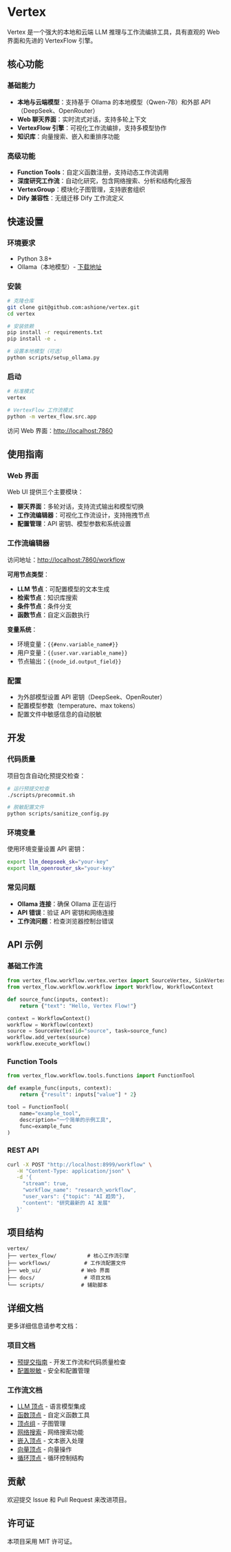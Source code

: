 # Vertex

Vertex 是一个强大的本地和云端 LLM 推理与工作流编排工具，具有直观的 Web 界面和先进的 VertexFlow 引擎。

## 核心功能

### 基础能力
- **本地与云端模型**：支持基于 Ollama 的本地模型（Qwen-7B）和外部 API（DeepSeek、OpenRouter）
- **Web 聊天界面**：实时流式对话，支持多轮上下文
- **VertexFlow 引擎**：可视化工作流编排，支持多模型协作
- **知识库**：向量搜索、嵌入和重排序功能

### 高级功能
- **Function Tools**：自定义函数注册，支持动态工作流调用
- **深度研究工作流**：自动化研究，包含网络搜索、分析和结构化报告
- **VertexGroup**：模块化子图管理，支持嵌套组织
- **Dify 兼容性**：无缝迁移 Dify 工作流定义

## 快速设置

### 环境要求
- Python 3.8+
- Ollama（本地模型）- [下载地址](https://ollama.com/download)

### 安装
```bash
# 克隆仓库
git clone git@github.com:ashione/vertex.git
cd vertex

# 安装依赖
pip install -r requirements.txt
pip install -e .

# 设置本地模型（可选）
python scripts/setup_ollama.py
```

### 启动
```bash
# 标准模式
vertex

# VertexFlow 工作流模式
python -m vertex_flow.src.app
```

访问 Web 界面：[http://localhost:7860](http://localhost:7860)

## 使用指南

### Web 界面
Web UI 提供三个主要模块：
- **聊天界面**：多轮对话，支持流式输出和模型切换
- **工作流编辑器**：可视化工作流设计，支持拖拽节点
- **配置管理**：API 密钥、模型参数和系统设置

### 工作流编辑器
访问地址：[http://localhost:7860/workflow](http://localhost:7860/workflow)

**可用节点类型**：
- **LLM 节点**：可配置模型的文本生成
- **检索节点**：知识库搜索
- **条件节点**：条件分支
- **函数节点**：自定义函数执行

**变量系统**：
- 环境变量：`{{#env.variable_name#}}`
- 用户变量：`{{user.var.variable_name}}`
- 节点输出：`{{node_id.output_field}}`

### 配置
- 为外部模型设置 API 密钥（DeepSeek、OpenRouter）
- 配置模型参数（temperature、max tokens）
- 配置文件中敏感信息的自动脱敏

## 开发

### 代码质量
项目包含自动化预提交检查：
```bash
# 运行预提交检查
./scripts/precommit.sh

# 脱敏配置文件
python scripts/sanitize_config.py
```

### 环境变量
使用环境变量设置 API 密钥：
```bash
export llm_deepseek_sk="your-key"
export llm_openrouter_sk="your-key"
```

### 常见问题
- **Ollama 连接**：确保 Ollama 正在运行
- **API 错误**：验证 API 密钥和网络连接
- **工作流问题**：检查浏览器控制台错误

## API 示例

### 基础工作流
```python
from vertex_flow.workflow.vertex.vertex import SourceVertex, SinkVertex
from vertex_flow.workflow.workflow import Workflow, WorkflowContext

def source_func(inputs, context):
    return {"text": "Hello, Vertex Flow!"}

context = WorkflowContext()
workflow = Workflow(context)
source = SourceVertex(id="source", task=source_func)
workflow.add_vertex(source)
workflow.execute_workflow()
```

### Function Tools
```python
from vertex_flow.workflow.tools.functions import FunctionTool

def example_func(inputs, context):
    return {"result": inputs["value"] * 2}

tool = FunctionTool(
    name="example_tool",
    description="一个简单的示例工具",
    func=example_func
)
```

### REST API
```bash
curl -X POST "http://localhost:8999/workflow" \
   -H "Content-Type: application/json" \
   -d '{
     "stream": true,
     "workflow_name": "research_workflow",
     "user_vars": {"topic": "AI 趋势"},
     "content": "研究最新的 AI 发展"
   }'
```

## 项目结构

```
vertex/
├── vertex_flow/          # 核心工作流引擎
├── workflows/           # 工作流配置文件
├── web_ui/             # Web 界面
├── docs/                # 项目文档
└── scripts/            # 辅助脚本
```

## 详细文档

更多详细信息请参考文档：

### 项目文档
- [预提交指南](docs/PRECOMMIT_README.md) - 开发工作流和代码质量检查
- [配置脱敏](docs/SANITIZATION_README.md) - 安全和配置管理

### 工作流文档
- [LLM 顶点](vertex_flow/docs/llm_vertex.md) - 语言模型集成
- [函数顶点](vertex_flow/docs/function_vertex.md) - 自定义函数工具
- [顶点组](vertex_flow/docs/vertex_group.md) - 子图管理
- [网络搜索](vertex_flow/docs/web_search.md) - 网络搜索功能
- [嵌入顶点](vertex_flow/docs/embedding_vertex.md) - 文本嵌入处理
- [向量顶点](vertex_flow/docs/vector_vertex.md) - 向量操作
- [循环顶点](vertex_flow/docs/while_vertex.md) - 循环控制结构

## 贡献

欢迎提交 Issue 和 Pull Request 来改进项目。

## 许可证

本项目采用 MIT 许可证。
